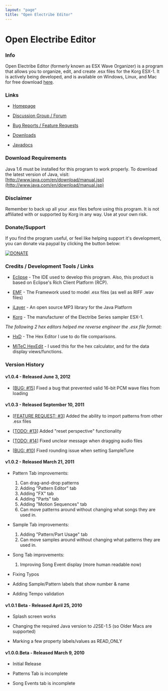 ```yaml
---
layout: "page"
title: "Open Electribe Editor"
---
```

Open Electribe Editor
=================================================


### Info ###

Open Electribe Editor (formerly known as ESX Wave Organizer)
is a program that allows you to organize, edit, and create .esx 
files for the Korg ESX-1. It is actively being developed, and 
is available on Windows, Linux, and Mac for free download 
[here](http://code.google.com/p/open-electribe-editor/downloads/list). 


### Links ###

- [Homepage](http://skratchdot.com/projects/open-electribe-editor/) 

- [Discussion Group / Forum](http://groups.google.com/group/open-electribe-editor) 

- [Bug Reports / Feature Requests](https://github.com/skratchdot/open-electribe-editor/issues) 

- [Downloads](http://code.google.com/p/open-electribe-editor/downloads/list) 
- [Javadocs](http://skratchdot.com/projects/open-electribe-editor/javadocs/)


### Download Requirements ###
Java 1.6 must be installed for this program to work properly.
To download the latest version of Java, visit:  
[http://www.java.com/en/download/manual.jsp](http://www.java.com/en/download/manual.jsp) 


### Disclaimer ###
Remember to back up all your .esx files before using this program.
It is not affiliated with or supported by Korg in any way. Use at 
your own risk.


### Donate/Support ###
If you find the program useful, or feel like helping support 
it's development, you can donate via paypal by clicking the 
button below:  

[![DONATE](https://www.paypal.com/en_US/i/btn/btn_donate_LG.gif "DONATE")](https://www.paypal.com/cgi-bin/webscr?cmd=_s-xclick&hosted_button_id=8BBLHK3CBSWQE)


### Credits / Development Tools / Links ###

- [Eclipse](http://www.eclipse.org/) - The IDE used to develop this program. Also, this product is based on Eclipse's Rich Client Platform (RCP).

- [EMF](http://www.eclipse.org/modeling/emf/) - The Framework used to model .esx files (as well as RIFF .wav files)

- [jLayer](http://www.javazoom.net/javalayer/javalayer.html) - An open source MP3 library for the Java Platform

- [Korg](http://www.korg.com/) - The manufacturer of the Electribe Series sampler ESX-1.

_The following 2 hex editors helped me reverse engineer the .esx file format:_

- [HxD](http://mh-nexus.de/en/hxd/) - The Hex Editor I use to do file comparisons.

- [MiTeC HexEdit](http://www.mitec.cz/hex.html) - I used this for the hex calculator, and for the data display views/functions. 


### Version History ###

#### v1.0.4 - Released June 3, 2012 ####

- \[[BUG: #15](https://github.com/skratchdot/open-electribe-editor/issues/15)\] Fixed a bug that prevented valid 16-bit PCM wave files from loading

#### v1.0.3 - Released September 10, 2011 ####

- \[[FEATURE REQUEST: #3](https://github.com/skratchdot/open-electribe-editor/issues/3)\] Added the ability to import patterns from other .esx files

- \[[TODO: #13](https://github.com/skratchdot/open-electribe-editor/issues/13)\] Added "reset perspective" functionality

- \[[TODO: #14](https://github.com/skratchdot/open-electribe-editor/issues/14)\] Fixed unclear message when dragging audio files

- \[[BUG: #10](https://github.com/skratchdot/open-electribe-editor/issues/10)\] Fixed rounding issue when setting SampleTune

#### v1.0.2 - Released March 21, 2011 ####

- Pattern Tab improvements:
  1. Can drag-and-drop patterns
  2. Adding "Pattern Editor" tab
  3. Adding "FX" tab
  4. Adding "Parts" tab
  5. Adding "Motion Sequences" tab
  6. Can move patterns around without changing what songs they are used in.

- Sample Tab improvements:
  1. Adding "Pattern/Part Usage" tab
  2. Can move samples around without changing what patterns they are used in.

- Song Tab improvements:
  1. Improving Song Event display (more human readable now)

- Fixing Typos

- Adding Sample/Pattern labels that show number & name

- Adding Tempo validation

#### v1.0.1 Beta - Released April 25, 2010 ####

- Splash screen works

- Changing the required Java version to J2SE-1.5 (so Older Macs are supported)

- Marking a few property labels/values as READ_ONLY

#### v1.0.0.Beta - Released March 9, 2010 ####

- Initial Release

- Patterns Tab is incomplete

- Song Events tab is incomplete
